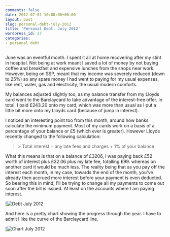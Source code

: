 ```yaml
---
comments: false
date: 2012-07-01 10:00:00+00:00
layout: post
slug: personal-debt-july-2012
title: 'Personal Debt: July 2012'
wordpress_id: 27
categories:
- personal debt
---
```


June was an eventful month. I spent it all at home recovering after my stint in hospital. Not being at work meant I saved a lot of money by not buying coffee and breakfast and expensive lunches from the shops near work. However, being on SSP, meant that my income was severely reduced (down to 25%) so any spare money I had went to paying for my usual expenses, like rent, water, gas and electricity, the usual modern comforts.

My balances adjusted slightly too, as my balance transfer from my Lloyds card went to the Barclaycard to take advantage of the interest-free offer. In total, I paid £243.20 onto my card, which was more than usual as I put a little bit more onto my Lloyds card (because of jump in interest).

I noticed an interesting point too from this month, around how banks calculate the minimum payment. Most of my cards work on a basis of a percentage of your balance or £5 (which ever is greater). However Lloyds recently changed to the following calculation:

<blockquote>
> Total interest + any late fees and charges + 1% of your balance
</blockquote>

What this means is that on a balance of £3206, I was paying back £52 worth of interest plus £32.06 plus my late fee, totalling £99. whereas on another card it would be much less. The reality being that as you pay off the interest each month, in my case, towards the end of the month, you've already then accrued more interest before your payment is even deducted. So bearing this in mind, I'll be trying to change all my payments to come out soon after the bill is issued. At least on the accounts where I am paying interest.

[![Debt July 2012](/assets/debt_july_2012.png)

And here is a pretty chart showing the progress through the year. I have to admit I like the curve of the Barclaycard line.

[![Chart July 2012](/assets/chart_july_2012.png)
